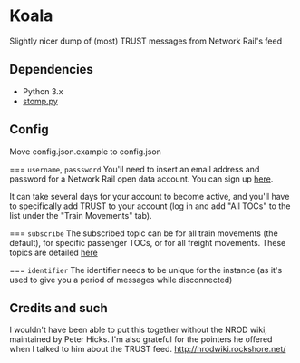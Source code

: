 Koala
======
Slightly nicer dump of (most) TRUST messages from Network Rail's feed

Dependencies
------
* Python 3.x
* [stomp.py](https://pypi.python.org/pypi/stomp.py)

Config
------
Move config.json.example to config.json

=== `username`, `passsword`
You'll need to insert an email address
and password for a Network Rail open data account. You can sign up [here](https://datafeeds.networkrail.co.uk/ntrod/login).

It can take several days for your account to become active, and you'll have to
specifically add TRUST to your account (log in and add "All TOCs" to the list
under the "Train Movements" tab). 

=== `subscribe`
The subscribed topic can be for all train movements (the default), for specific
passenger TOCs, or for all freight movements. These topics are detailed [here](http://nrodwiki.rockshore.net/index.php/Train_Movements)

=== `identifier`
The identifier needs to be unique for the instance (as it's used to give you a
period of messages while disconnected)

Credits and such
------

I wouldn't have been able to put this together without the NROD wiki, maintained
by Peter Hicks. I'm also grateful for the pointers he offered when I talked to
him about the TRUST feed.
<http://nrodwiki.rockshore.net/>
